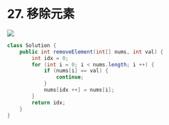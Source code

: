 # 27. 移除元素
![](https://leetcode.cn/problems/remove-element/)
```java
class Solution {
    public int removeElement(int[] nums, int val) {
        int idx = 0;
        for (int i = 0; i < nums.length; i ++) {
            if (nums[i] == val) {
                continue;
            }
            nums[idx ++] = nums[i];
        }
        return idx;
    }
}
```